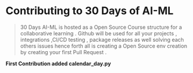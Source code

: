 # Contributing to 30 Days of AI-ML
> 30 Days AI-ML is hosted as a Open Source Course structure for a collaborative learning . 
> Github will be used for all your projects , integrations ,CI/CD  testing , package releases as well solving each others issues hence forth all is creating a Open Source env creation by creating your first Pull Request .

**First Contribution added calendar_day.py**
